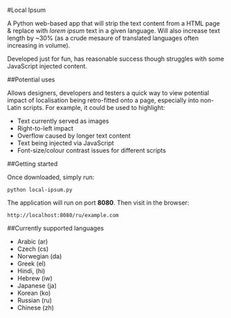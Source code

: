 #Local Ipsum

A Python web-based app that will strip the text content from a HTML page & replace with *lorem ipsum* text in a given language. Will also increase text length by ~30% (as a crude mesaure of translated languages often increasing in volume).

Developed just for fun, has reasonable success though struggles with some JavaScript injected content.

##Potential uses

Allows designers, developers and testers a quick way to view potential impact of localisation being retro-fitted onto a page, especially into non-Latin scripts. For example, it could be used to highlight:

+ Text currently served as images
+ Right-to-left impact
+ Overflow caused by longer text content
+ Text being injected via JavaScript
+ Font-size/colour contrast issues for different scripts


##Getting started

Once downloaded, simply run:

`python local-ipsum.py`

The application will run on port **8080**. Then visit in the browser:

`http://localhost:8080/ru/example.com`

##Currently supported languages

- Arabic (ar)
- Czech (cs)
- Norwegian (da)
- Greek (el)
- Hindi, (hi)
- Hebrew (iw)
- Japanese (ja)
- Korean (ko)
- Russian (ru)
- Chinese (zh)
